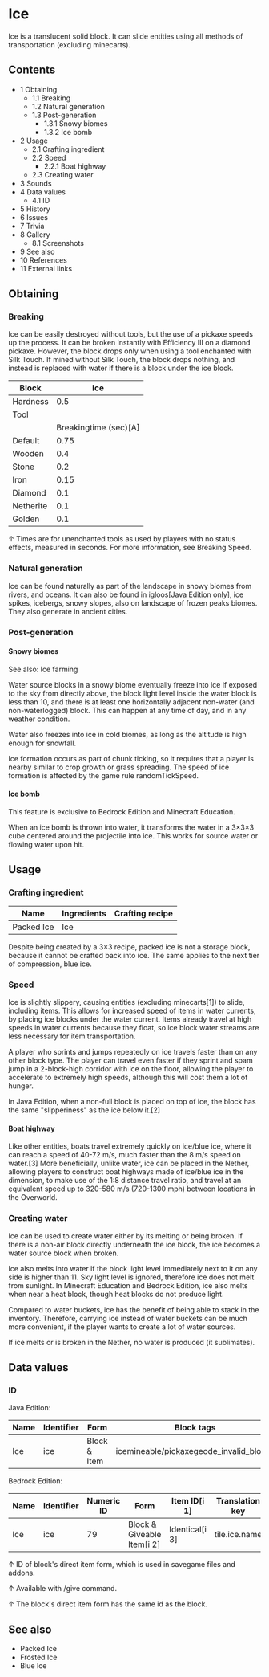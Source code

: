 # Ice
Ice is a translucent solid block. It can slide entities using all methods of transportation (excluding minecarts).

## Contents
- 1 Obtaining
	- 1.1 Breaking
	- 1.2 Natural generation
	- 1.3 Post-generation
		- 1.3.1 Snowy biomes
		- 1.3.2 Ice bomb
- 2 Usage
	- 2.1 Crafting ingredient
	- 2.2 Speed
		- 2.2.1 Boat highway
	- 2.3 Creating water
- 3 Sounds
- 4 Data values
	- 4.1 ID
- 5 History
- 6 Issues
- 7 Trivia
- 8 Gallery
	- 8.1 Screenshots
- 9 See also
- 10 References
- 11 External links

## Obtaining
### Breaking
Ice can be easily destroyed without tools, but the use of a pickaxe speeds up the process. It can be broken instantly with Efficiency III on a diamond pickaxe. However, the block drops only when using a tool enchanted with Silk Touch. If mined without Silk Touch, the block drops nothing, and instead is replaced with water if there is a block under the ice block.

| Block     | Ice                   |
|-----------|-----------------------|
| Hardness  | 0.5                   |
| Tool      |                       |
|           | Breakingtime (sec)[A] |
| Default   | 0.75                  |
| Wooden    | 0.4                   |
| Stone     | 0.2                   |
| Iron      | 0.15                  |
| Diamond   | 0.1                   |
| Netherite | 0.1                   |
| Golden    | 0.1                   |


↑ Times are for unenchanted tools as used by players with no status effects, measured in seconds. For more information, see Breaking Speed.


### Natural generation
Ice can be found naturally as part of the landscape in snowy biomes from rivers, and oceans. It can also be found in igloos‌[Java Edition  only], ice spikes, icebergs, snowy slopes, also on landscape of frozen peaks biomes. They also generate in ancient cities.


### Post-generation
#### Snowy biomes
See also: Ice farming

Water source blocks in a snowy biome eventually freeze into ice if exposed to the sky from directly above, the block light level inside the water block is less than 10, and there is at least one horizontally adjacent non-water (and non-waterlogged) block. This can happen at any time of day, and in any weather condition.

Water also freezes into ice in cold biomes, as long as the altitude is high enough for snowfall.

Ice formation occurs as part of chunk ticking, so it requires that a player is nearby similar to crop growth or grass spreading. The speed of ice formation is affected by the game rule randomTickSpeed.

#### Ice bomb

  

This feature is exclusive to  Bedrock Edition and  Minecraft Education. 


When an ice bomb is thrown into water, it transforms the water in a 3×3×3 cube centered around the projectile into ice. This works for source water or flowing water upon hit.

## Usage
### Crafting ingredient
| Name       | Ingredients | Crafting recipe |
|------------|-------------|-----------------|
| Packed Ice | Ice         |                 |

Despite being created by a 3×3 recipe, packed ice is not a storage block, because it cannot be crafted back into ice. The same applies to the next tier of compression, blue ice.

### Speed
Ice is slightly slippery, causing entities (excluding minecarts[1]) to slide, including items. This allows for increased speed of items in water currents, by placing ice blocks under the water current. Items already travel at high speeds in water currents because they float, so ice block water streams are less necessary for item transportation.

A player who sprints and jumps repeatedly on ice travels faster than on any other block type. The player can travel even faster if they sprint and spam jump in a 2-block-high corridor with ice on the floor, allowing the player to accelerate to extremely high speeds, although this will cost them a lot of hunger.

In Java Edition, when a non-full block is placed on top of ice, the block has the same "slipperiness" as the ice below it.[2]

#### Boat highway
Like other entities, boats travel extremely quickly on ice/blue ice, where it can reach a speed of 40-72 m/s, much faster than the 8 m/s speed on water.[3] More beneficially, unlike water, ice can be placed in the Nether, allowing players to construct boat highways made of ice/blue ice in the dimension, to make use of the 1:8 distance travel ratio, and travel at an equivalent speed up to 320-580 m/s (720-1300 mph) between locations in the Overworld.

### Creating water
Ice can be used to create water either by its melting or being broken. If there is a non-air block directly underneath the ice block, the ice becomes a water source block when broken. 

Ice also melts into water if the block light level immediately next to it on any side is higher than 11. Sky light level is ignored, therefore ice does not melt from sunlight. In  Minecraft Education and Bedrock Edition, ice also melts when near a heat block, though heat blocks do not produce light. 

Compared to water buckets, ice has the benefit of being able to stack in the inventory. Therefore, carrying ice instead of water buckets can be much more convenient, if the player wants to create a lot of water sources.

If ice melts or is broken in the Nether, no water is produced (it sublimates).

## Data values
### ID
Java Edition:

| Name | Identifier | Form         | Block tags                              | Translation key     |
|------|------------|--------------|-----------------------------------------|---------------------|
| Ice  | ice        | Block & Item | icemineable/pickaxegeode_invalid_blocks | block.minecraft.ice |

Bedrock Edition:

| Name | Identifier | Numeric ID | Form                       | Item ID[i 1]   | Translation key |
|------|------------|------------|----------------------------|----------------|-----------------|
| Ice  | ice        | 79         | Block & Giveable Item[i 2] | Identical[i 3] | tile.ice.name   |


↑ ID of block's direct item form, which is used in savegame files and addons.

↑ Available with /give command.

↑ The block's direct item form has the same id as the block.


## See also
- Packed Ice
- Frosted Ice
- Blue Ice

